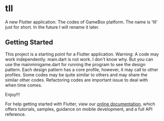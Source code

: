 # tll

A new Flutter application. The codes of GameBox platform. The name is 'tll' just for short. In the future I will rename it later. 


## Getting Started

This project is a starting point for a Flutter application.
Warning: A code may work independently. 
main.dart is not work. I don't know why. But you can use the mainminigame.dart for running the program to see the design pattern. 
Each design pattern has a core profile, however, it may call to other profiles. 
Some codes may be quite similar to others and may share the similar other codes. Refactoring codes are important issue to deal with when time comes. 

Enjoy!!!

For help getting started with Flutter, view our 
[online documentation](https://flutter.io/docs), which offers tutorials, 
samples, guidance on mobile development, and a full API reference.
